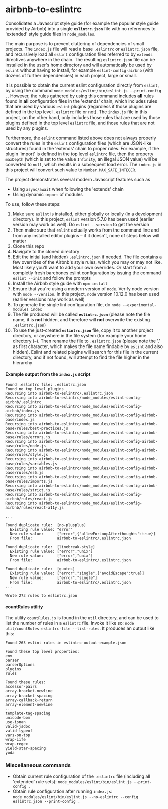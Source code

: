 # airbnb-to-eslintrc
Consolidates a Javascript style guide (for example the popular style guide provided by Airbnb) into a single **`eslintrc.json`** file with no references to 'extended' style guide files in `node_modules`.

The main purpose is to prevent cluttering of dependencies of small projects. The `index.js` file will read a base `.eslintrc` or `eslintrc.json` file, and recursively load all `eslint` configuration files referred to by `extends` directives anywhere in the chain. The resulting `eslintrc.json` file can be installed in the user's home directory and will automatically be used by `eslint` without having to install, for example `eslint-config-airbnb` (with dozens of further dependencies) in each project, large or small. 

It is possible to obtain the current eslint configuration directly from `eslint`, by using the command `node_modules/eslint/bin/eslint.js --print-config .`. However, the rules gathered by using this command includes **all** rules found in **all** configuration files in the 'extends' chain, which includes rules that are used by various `eslint` plugins (regardless if those plugins are defined in the top level `.eslintrc` file or not). The `index.js` file in this project, on the other hand, only includes those rules that are used by those plugins defined in the top level `eslintrc` file, and those rules that are not used by any plugins.

Furthermore, the `eslint` command listed above does not always properly convert the rules in the `eslint` configuration files (which are JSON-like structures) found in the 'extends' chain to proper rules. For example, if the plugin 'import' is defined in the top level `eslintrc` file, then the property `maxDepth` (which is set to the value `Infinity`, an illegal JSON value) will be converted to `null`, which results in a subsequent load error. The `index.js` in this project will convert such value to `Number.MAX_SAFE_INTEGER`.

The project demonstrates several modern Javascript features such as
- Using `async/await` when following the 'extends' chain
- Using dynamic `import` of modules

To use, follow these steps:
1. Make sure `eslint` is installed, either globally or locally (in a development directory). In this project, `eslint` version 5.7.0 has been used (earlier version may work as well). Do `eslint --version` to get the version
2. Then make sure that `eslint` actually works from the command line and from any installed editor plugins – if it doesn't, none of steps below will matter
3. Clone this repo
4. Navigate to the cloned directory
5. Edit the initial (and hidden) `.eslintrc.json` if needed. The file contains a few overrides of the Airbnb's style rules, which you may or may not like. Most likely you'll want to add your own overrides. Or start from a completly fresh barebones eslint configuration by issuing the command `eslint --init` and follow the prompts
6. Install the Airbnb style guide with `npm install`
7. Ensure that you're using a modern version of `node`. Verify node version with `node --version`. In this project, `node` version 10.12.0 has been used (earlier versions may work as well)
8. To generate the single lint configuration file, do `node --experimental-modules index`
9. The file produced will be called **`eslintrc.json`** (please note the file name, it is **not** hidden, and therefore will **not** overwrite the existing `.eslintrc.json`)
10. To use the just-created **`eslintrc.json`** file, copy it to another project directory, or anywhere in the file system (for example your home directory (`~`). Then rename the file to `.eslintrc.json` (please note the '.' as first character, which makes the file name findable by `eslint` and also hidden). Eslint and related plugins will search for this file in the current directory, and if not found, will attempt to find the file higher in the hierarchy

#### Example output from the `index.js` script
```
Found .eslintrc file: .eslintrc.json
Found no top level plugins
Recursing into airbnb-to-eslintrc/.eslintrc.json
Recursing into airbnb-to-eslintrc/node_modules/eslint-config-airbnb/.eslintrc
Recursing into airbnb-to-eslintrc/node_modules/eslint-config-airbnb/index.js
Recursing into airbnb-to-eslintrc/node_modules/eslint-config-airbnb-base/index.js
Recursing into airbnb-to-eslintrc/node_modules/eslint-config-airbnb-base/rules/best-practices.js
Recursing into airbnb-to-eslintrc/node_modules/eslint-config-airbnb-base/rules/errors.js
Recursing into airbnb-to-eslintrc/node_modules/eslint-config-airbnb-base/rules/node.js
Recursing into airbnb-to-eslintrc/node_modules/eslint-config-airbnb-base/rules/style.js
Recursing into airbnb-to-eslintrc/node_modules/eslint-config-airbnb-base/rules/variables.js
Recursing into airbnb-to-eslintrc/node_modules/eslint-config-airbnb-base/rules/es6.js
Recursing into airbnb-to-eslintrc/node_modules/eslint-config-airbnb-base/rules/imports.js
Recursing into airbnb-to-eslintrc/node_modules/eslint-config-airbnb-base/rules/strict.js
Recursing into airbnb-to-eslintrc/node_modules/eslint-config-airbnb/rules/react.js
Recursing into airbnb-to-eslintrc/node_modules/eslint-config-airbnb/rules/react-a11y.js

...

Found duplicate rule:  [no-plusplus]
  Existing rule value: "error"
  New rule value:      ["error",{"allowForLoopAfterthoughts":true}]
  From file:           airbnb-to-eslintrc/.eslintrc.json

Found duplicate rule:  [linebreak-style]
  Existing rule value: ["error","unix"]
  New rule value:      ["error","unix"]
  From file:           airbnb-to-eslintrc/.eslintrc.json

Found duplicate rule:  [quotes]
  Existing rule value: ["error","single",{"avoidEscape":true}]
  New rule value:      ["error","single"]
  From file:           airbnb-to-eslintrc/.eslintrc.json
...

Wrote 273 rules to eslintrc.json
```

#### countRules utility
The utility `countRules.js` is found in the `util` directory, and can be used to list the number of rules in a `eslintrc` file. Invoke it like so: `node util/countRules eslintrc-file --list-rules`. It produces an output like this:
```
Found 263 eslint rules in eslintrc-output-example.json

Found these top level properties:
env
parser
parserOptions
plugins
rules

Found these rules:
accessor-pairs
array-bracket-newline
array-bracket-spacing
array-callback-return
array-element-newline
...
template-tag-spacing
unicode-bom
use-isnan
valid-jsdoc
valid-typeof
vars-on-top
wrap-iife
wrap-regex
yield-star-spacing
yoda
```

### Miscellaneous commands
- Obtain current rule configuration of the `.eslintrc` file (including all 'extended' rule sets): `node_modules/eslint/bin/eslint.js --print-config .`
- Obtain rule configuration after running `index.js`: `node_modules/eslint/bin/eslint.js --no-eslintrc --config eslintrc.json --print-config .`
